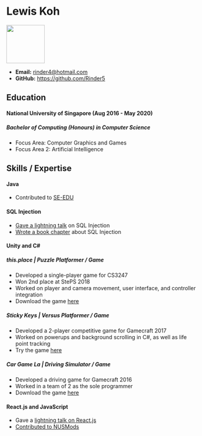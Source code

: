 # Lewis Koh

<img src="lewisKoh.jpg" width="100" /><br>
- **Email:** rinder4@hotmail.com  
- **GitHub:** <https://github.com/Rinder5>

## Education

#### National University of Singapore (Aug 2016 - May 2020)
##### Bachelor of Computing (Honours) in Computer Science
* Focus Area: Computer Graphics and Games
* Focus Area 2: Artificial Intelligence

## Skills / Expertise

#### Java
* Contributed to [SE-EDU](https://github.com/nus-cs3281/2018/blob/master/students/progress.md#koh-lewis)

#### SQL Injection
* [Gave a lightning talk](https://github.com/nus-cs3281/2018/issues/92) on SQL Injection
* [Wrote a book chapter](https://github.com/se-edu/learningresources/blob/master/contents/security/sqlInjection.md) about SQL Injection

#### Unity and C#
##### this.place | *Puzzle Platformer / Game*
* Developed a single-player game for CS3247
* Won 2nd place at StePS 2018
* Worked on player and camera movement, user interface, and controller integration
* Download the game [here](https://www.dropbox.com/s/z0t250hrihid7ei/this.place%20demo%20v1.4.zip?dl=0)

##### Sticky Keys | *Versus Platformer / Game*
* Developed a 2-player competitive game for Gamecraft 2017
* Worked on powerups and background scrolling in C#, as well as life point tracking
* Try the game [here](https://zy-ang.itch.io/sticky-keys)

##### Car Game La | *Driving Simulator / Game*
* Developed a driving game  for Gamecraft 2016
* Worked in a team of 2 as the sole programmer
* Download the game [here](https://rinder5.itch.io/car-game-la)

#### React.js and JavaScript
* Gave a [lightning talk on React.js](https://github.com/nus-cs3281/2018/issues/22)
* [Contributed to NUSMods](https://github.com/nusmodifications/nusmods/pull/843)

